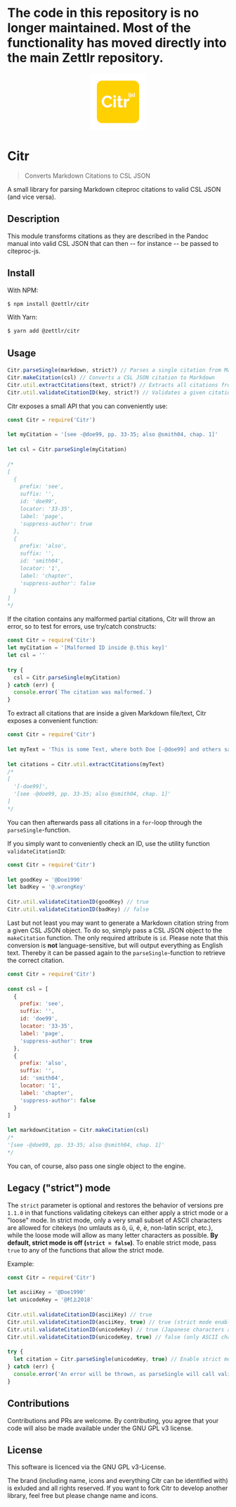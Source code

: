 # The code in this repository is no longer maintained. Most of the functionality has moved directly into the main Zettlr repository.

<p align="center">
  <a href="https://github.com/Zettlr/Zettlr">
    <img src="https://raw.githubusercontent.com/Zettlr/Citr/master/citr_logo.png" alt="Citr"/>
  </a>
</p>

# Citr

> Converts Markdown Citations to CSL JSON

A small library for parsing Markdown citeproc citations to valid CSL JSON (and vice versa).

## Description

This module transforms citations as they are described in the Pandoc manual into valid CSL JSON that can then -- for instance -- be passed to citeproc-js.

## Install

With NPM:

```bash
$ npm install @zettlr/citr
```

With Yarn:

```bash
$ yarn add @zettlr/citr
```

## Usage

```javascript
Citr.parseSingle(markdown, strict?) // Parses a single citation from Markdown to CSL JSON
Citr.makeCitation(csl) // Converts a CSL JSON citation to Markdown
Citr.util.extractCitations(text, strict?) // Extracts all citations from a text
Citr.util.validateCitationID(key, strict?) // Validates a given citation key
```

Citr exposes a small API that you can conveniently use:

```javascript
const Citr = require('Citr')

let myCitation = '[see -@doe99, pp. 33-35; also @smith04, chap. 1]'

let csl = Citr.parseSingle(myCitation)

/*
[
  {
    prefix: 'see',
    suffix: '',
    id: 'doe99',
    locator: '33-35',
    label: 'page',
    'suppress-author': true
  },
  {
    prefix: 'also',
    suffix: '',
    id: 'smith04',
    locator: '1',
    label: 'chapter',
    'suppress-author': false
  }
]
*/
```

If the citation contains any malformed partial citations, Citr will throw an error, so to test for errors, use try/catch constructs:

```javascript
const Citr = require('Citr')
let myCitation = '[Malformed ID inside @.this key]'
let csl = ''

try {
  csl = Citr.parseSingle(myCitation)
} catch (err) {
  console.error(`The citation was malformed.`)
}
```

To extract all citations that are inside a given Markdown file/text, Citr exposes a convenient function:

```javascript
const Citr = require('Citr')

let myText = 'This is some Text, where both Doe [-@doe99] and others said something [see -@doe99, pp. 33-35; also @smith04, chap. 1]. Of course, this is debatable.'

let citations = Citr.util.extractCitations(myText)
/*
[
  '[-doe99]',
  '[see -@doe99, pp. 33-35; also @smith04, chap. 1]'
]
*/
```

You can then afterwards pass all citations in a `for`-loop through the `parseSingle`-function.

If you simply want to conveniently check an ID, use the utility function `validateCitationID`:

```javascript
const Citr = require('Citr')

let goodKey = '@Doe1990'
let badKey = '@.wrongKey'

Citr.util.validateCitationID(goodKey) // true
Citr.util.validateCitationID(badKey) // false
```

Last but not least you may want to generate a Markdown citation string from a given CSL JSON object. To do so, simply pass a CSL JSON object to the `makeCitation` function. The only required attribute is `id`. Please note that this conversion is **not** language-sensitive, but will output everything as English text. Thereby it can be passed again to the `parseSingle`-function to retrieve the correct citation.

```javascript
const Citr = require('Citr')

const csl = [
  {
    prefix: 'see',
    suffix: '',
    id: 'doe99',
    locator: '33-35',
    label: 'page',
    'suppress-author': true
  },
  {
    prefix: 'also',
    suffix: '',
    id: 'smith04',
    locator: '1',
    label: 'chapter',
    'suppress-author': false
  }
]

let markdownCitation = Citr.makeCitation(csl)
/*
'[see -@doe99, pp. 33-35; also @smith04, chap. 1]'
*/
```

You can, of course, also pass one single object to the engine.

## Legacy ("strict") mode

The `strict` parameter is optional and restores the behavior of versions pre `1.1.0` in that functions validating citekeys can either apply a strict mode or a "loose" mode. In strict mode, only a very small subset of ASCII characters are allowed for citekeys (no umlauts as ö, ü, é, è, non-latin script, etc.), while the loose mode will allow as many letter characters as possible. **By default, strict mode is off (`strict = false`)**. To enable strict mode, pass `true` to any of the functions that allow the strict mode.

Example:

```javascript
const Citr = require('Citr')

let asciiKey = '@Doe1990'
let unicodeKey = '@村上2018'

Citr.util.validateCitationID(asciiKey) // true
Citr.util.validateCitationID(asciiKey, true) // true (strict mode enabled)
Citr.util.validateCitationID(unicodeKey) // true (Japanese characters are allowed)
Citr.util.validateCitationID(unicodeKey, true) // false (only ASCII characters allowed)

try {
  let citation = Citr.parseSingle(unicodeKey, true) // Enable strict mode
} catch (err) {
  console.error('An error will be thrown, as parseSingle will call validateCitationID using strict mode')
}
```

## Contributions

Contributions and PRs are welcome. By contributing, you agree that your code will also be made available under the GNU GPL v3 license.

## License

This software is licenced via the GNU GPL v3-License.

The brand (including name, icons and everything Citr can be identified with) is exluded and all rights reserved. If you want to fork Citr to develop another library, feel free but please change name and icons.
